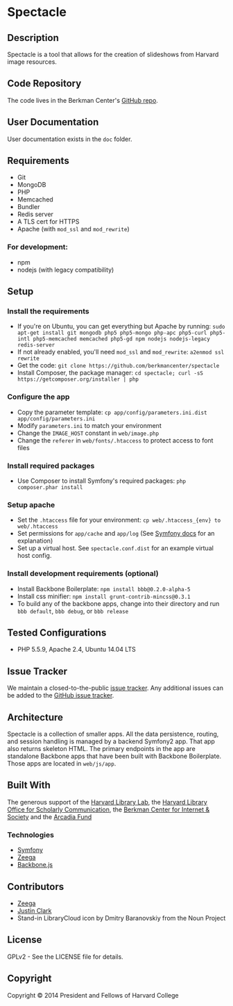 Spectacle
=========

Description
-----------

Spectacle is a tool that allows for the creation of slideshows from Harvard
image resources.

Code Repository
---------------

The code lives in the Berkman Center's [GitHub repo](https://github.com/berkmancenter/spectacle).

User Documentation
------------------

User documentation exists in the `doc` folder.

Requirements
------------

* Git
* MongoDB
* PHP
* Memcached
* Bundler
* Redis server
* A TLS cert for HTTPS
* Apache (with `mod_ssl` and `mod_rewrite`)

### For development:

* npm
* nodejs (with legacy compatibility)

Setup
-----

### Install the requirements

* If you're on Ubuntu, you can get everything but Apache by running: `sudo
  apt-get install git mongodb php5 php5-mongo php-apc php5-curl php5-intl
  php5-memcached memcached php5-gd npm nodejs nodejs-legacy redis-server`
* If not already enabled, you'll need `mod_ssl` and `mod_rewrite`: `a2enmod ssl rewrite`
* Get the code: `git clone https://github.com/berkmancenter/spectacle`
* Install Composer, the package manager: `cd spectacle; curl -sS https://getcomposer.org/installer | php`

### Configure the app

* Copy the parameter template: `cp app/config/parameters.ini.dist app/config/parameters.ini`
* Modify `parameters.ini` to match your environment
* Change the `IMAGE_HOST` constant in `web/image.php`
* Change the `referer` in `web/fonts/.htaccess` to protect access to font files

### Install required packages

* Use Composer to install Symfony's required packages: `php composer.phar install`

### Setup apache

* Set the `.htaccess` file for your environment: `cp web/.htaccess_{env} to web/.htaccess`
* Set permissions for `app/cache` and `app/log` (See [Symfony
  docs](http://symfony.com/doc/current/book/installation.html#book-installation-permissions)
  for an explanation)
* Set up a virtual host. See `spectacle.conf.dist` for an example virtual host
  config.

### Install development requirements (optional)

* Install Backbone Boilerplate: `npm install bbb@0.2.0-alpha-5`
* Install css minifier: `npm install grunt-contrib-mincss@0.3.1`
* To build any of the backbone apps, change into their directory and run `bbb
  default`, `bbb debug`, or `bbb release`

Tested Configurations
---------------------

* PHP 5.5.9, Apache 2.4, Ubuntu 14.04 LTS

Issue Tracker
-------------

We maintain a closed-to-the-public [issue
tracker](https://cyber.law.harvard.edu/projectmanagement/projects/r1-libraryslide).
Any additional issues can be added to the [GitHub issue
tracker](https://github.com/berkmancenter/spectacle/issues).

Architecture
------------

Spectacle is a collection of smaller apps. All the data persistence, routing,
and session handling is managed by a backend Symfony2 app. That app also
returns skeleton HTML. The primary endpoints in the app are standalone Backbone
apps that have been built with Backbone Boilerplate. Those apps are located in
`web/js/app`.

Built With
----------

The generous support of the [Harvard Library
Lab](http://lab.library.harvard.edu/), the [Harvard Library Office for
Scholarly Communication](https://osc.hul.harvard.edu), the [Berkman Center for
Internet &amp; Society](http://cyber.law.harvard.edu) and the [Arcadia
Fund](http://www.arcadiafund.org.uk)

### Technologies
* [Symfony](http://symfony.com/)
* [Zeega](http://zeega.com/)
* [Backbone.js](http://backbonejs.org/)

Contributors
------------

* [Zeega](https://github.com/zeega)
* [Justin Clark](https://github.com/jdcc)
* Stand-in LibraryCloud icon by Dmitry Baranovskiy from the Noun Project

License
-------

GPLv2 - See the LICENSE file for details.

Copyright
---------

Copyright &copy; 2014 President and Fellows of Harvard College
